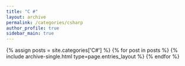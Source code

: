 ```yaml
---
title: "C #"
layout: archive
permalink: /categories/csharp
author_profile: true
sidebar_main: true
---
```


{% assign posts = site.categories['C#'] %}
{% for post in posts %} {% include archive-single.html type=page.entries_layout %} 
{% endfor %}